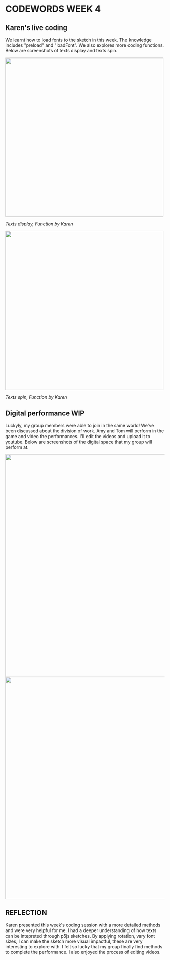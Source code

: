 # CODEWORDS WEEK 4

## Karen's live coding
We learnt how to load fonts to the sketch in this week. The knowledge includes "preload" and "loadFont". We also explores more coding functions. Below are screenshots of texts display and texts spin.

<img width="500" src="https://user-images.githubusercontent.com/68975607/91955049-3404c980-ed35-11ea-8375-404a5ec4d070.jpg">

*Texts display, Function by Karen*

<img width="500" src="https://user-images.githubusercontent.com/68975607/91955062-3830e700-ed35-11ea-97b2-987d3928413d.jpg">

*Texts spin, Function by Karen*

## Digital performance WIP

Luckyly, my group members were able to join in the same world! We've been discussed about the division of work. Amy and Tom will perform in the game and video the performances. I'll edit the videos and upload it to youtube. 
Below are screenshots of the digital space that my group will perform at.

<img width="700" src="https://user-images.githubusercontent.com/68975607/91949705-c6579e00-ed32-11ea-82b2-3186b067efa4.jpg">
<img width="700" src="https://user-images.githubusercontent.com/68975607/91949774-cbb4e880-ed32-11ea-8d93-9453a09f7c3d.jpg">

## REFLECTION
Karen presented this week's coding session with a more detailed methods and were very helpful for me. I had a deeper understanding of how texts can be intepreted through p5js sketches. By applying rotation, vary font sizes, I can make the sketch more visual impactful, these are very interesting to explore with.
I felt so lucky that my group finally find methods to complete the performance. I also enjoyed the process of editing videos.








